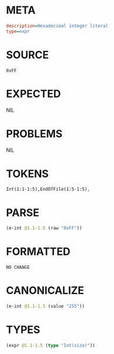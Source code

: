 # META
~~~ini
description=Hexadecimal integer literal
type=expr
~~~
# SOURCE
~~~roc
0xFF
~~~
# EXPECTED
NIL
# PROBLEMS
NIL
# TOKENS
~~~zig
Int(1:1-1:5),EndOfFile(1:5-1:5),
~~~
# PARSE
~~~clojure
(e-int @1.1-1.5 (raw "0xFF"))
~~~
# FORMATTED
~~~roc
NO CHANGE
~~~
# CANONICALIZE
~~~clojure
(e-int @1.1-1.5 (value "255"))
~~~
# TYPES
~~~clojure
(expr @1.1-1.5 (type "Int(size)"))
~~~
